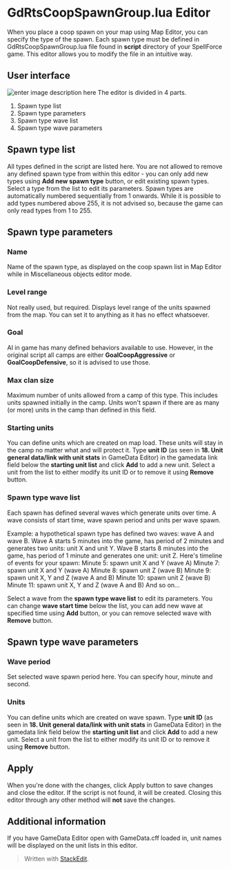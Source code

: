 # GdRtsCoopSpawnGroup.lua Editor
When you place a coop spawn on your map using Map Editor, you can specify the type of the spawn. Each spawn type must be defined in GdRtsCoopSpawnGroup.lua file found in **script** directory of your SpellForce game. This editor allows you to modify the file in an intuitive way.

## User interface
![enter image description here](https://lh3.googleusercontent.com/3BJq6yY-riD2P1ERI4P1OBaKtBOmyqz12Lwvp-fZfLirvfCbtDiecVggL9LxDNkwOEqLzFnUFRbI)
The editor is divided in 4 parts.
1. Spawn type list
2. Spawn type parameters
3. Spawn type wave list
4. Spawn type wave parameters

## Spawn type list
All types defined in the script are listed here. You are not allowed to remove any defined spawn type from within this editor - you can only add new types using **Add new spawn type** button, or edit existing spawn types. Select a type from the list to edit its parameters. 
Spawn types are automatically numbered sequentially from 1 onwards. While it is possible to add types numbered above 255, it is not advised so, because the game can only read types from 1 to 255.

## Spawn type parameters
### Name
Name of the spawn type, as displayed on the coop spawn list in Map Editor while in Miscellaneous objects editor mode.
### Level range
Not really used, but required. Displays level range of the units spawned from the map. You can set it to anything as it has no effect whatsoever.
### Goal
AI in game has many defined behaviors available to use. However, in the original script all camps are either **GoalCoopAggressive** or **GoalCoopDefensive**, so it is advised to use those.
### Max clan size
Maximum number of units allowed from a camp of this type. This includes units spawned initially in the camp. Units won't spawn if there are as many (or more) units in the camp than defined in this field.
### Starting units
You can define units which are created on map load. These units will stay in the camp no matter what and will protect it.
Type **unit ID** (as seen in **18. Unit general data/link with unit stats** in GameData Editor) in the gamedata link field below the **starting unit list** and click **Add** to add a new unit.
Select a unit from the list to either modify its unit ID or to remove it using **Remove** button.

### Spawn type wave list
Each spawn has defined several waves which generate units over time. A wave consists of start time, wave spawn period and units per wave spawn.

Example: a hypothetical spawn type has defined two waves: wave A and wave B.
Wave A starts 5 minutes into the game, has period of 2 minutes and generates two units: unit X and unit Y.
Wave B starts 8 minutes into the game,  has period of 1 minute and generates one unit: unit Z.
Here's timeline of events for your spawn:
Minute 5: spawn unit X and Y (wave A)
Minute 7: spawn unit X and Y (wave A)
Minute 8: spawn unit Z (wave B)
Minute 9: spawn unit X, Y and Z (wave A and B)
Minute 10: spawn unit Z (wave B)
Minute 11: spawn unit X, Y and Z (wave A and B)
And so on...

Select a wave from the **spawn type wave list** to edit its parameters. You can change **wave start time** below the list, you can add new wave at specified time using **Add** button, or you can remove selected wave with **Remove** button.

## Spawn type wave parameters
### Wave period
Set selected wave spawn period here. You can specify hour, minute and second.
### Units
You can define units which are created on wave spawn.
Type **unit ID** (as seen in **18. Unit general data/link with unit stats** in GameData Editor) in the gamedata link field below the **starting unit list** and click **Add** to add a new unit.
Select a unit from the list to either modify its unit ID or to remove it using **Remove** button.

## Apply
When you're done with the changes, click Apply button to save changes and close the editor. If the script is not found, it will be created. Closing this editor through any other method will **not** save the changes.

## Additional information
If you have GameData Editor open with GameData.cff loaded in, unit names will be displayed on the unit lists in this editor.

> Written with [StackEdit](https://stackedit.io/).
<!--stackedit_data:
eyJoaXN0b3J5IjpbLTgzNDE2NTc0Ml19
-->